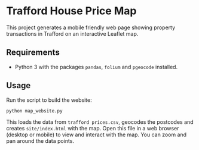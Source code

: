 # Trafford House Price Map

This project generates a mobile friendly web page showing property transactions in Trafford on an interactive Leaflet map.

## Requirements
- Python 3 with the packages `pandas`, `folium` and `pgeocode` installed.

## Usage
Run the script to build the website:

```bash
python map_website.py
```

This loads the data from `trafford prices.csv`, geocodes the postcodes and creates `site/index.html` with the map. Open this file in a web browser (desktop or mobile) to view and interact with the map. You can zoom and pan around the data points.
